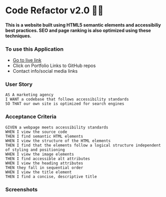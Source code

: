 # Code Refactor v2.0 :unicorn::martial_arts_uniform:

#### This is a website built using HTML5 semantic elements and accessibiliy best practices. SEO and page ranking is also  optimized using these techniques.

### To use this Application

- [Go to live link](https://mrahma04.github.io/code-refactor-v2.0/)
- Click on Portfolio Links to GitHub repos
- Contact info/social media links

### User Story

```
AS A marketing agency
I WANT a codebase that follows accessibility standards
SO THAT our own site is optimized for search engines
```

### Acceptance Criteria

```
GIVEN a webpage meets accessibility standards
WHEN I view the source code
THEN I find semantic HTML elements
WHEN I view the structure of the HTML elements
THEN I find that the elements follow a logical structure independent of styling and positioning
WHEN I view the image elements
THEN I find accessible alt attributes
WHEN I view the heading attributes
THEN they fall in sequential order
WHEN I view the title element
THEN I find a concise, descriptive title
```

### Screenshots